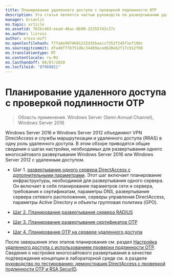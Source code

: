 ```yaml
---
title: Планирование удаленного доступа с проверкой подлинности OTP
description: Эта статья является частью руководств по развертыванию удаленного доступа с помощью проверки подлинности OTP в Windows Server 2016.
manager: brianlic
ms.topic: article
ms.assetid: 762bc463-eead-46ac-8b90-32355743c27c
ms.author: lizross
author: eross-msft
ms.openlocfilehash: f7fa8e9074601222d35baecc7352f245f1ef198c
ms.sourcegitcommit: dfa48f77b751dbc34409aced628eb2f17c912f08
ms.translationtype: MT
ms.contentlocale: ru-RU
ms.lasthandoff: 08/07/2020
ms.locfileid: "87969021"
---
```

# <a name="plan-remote-access-with-otp-authentication"></a>Планирование удаленного доступа с проверкой подлинности OTP

>Область применения. Windows Server (Semi-Annual Channel), Windows Server 2016

 Windows Server 2016 и Windows Server 2012 объединяют VPN DirectAccess и службы маршрутизации и удаленного доступа (RRAS) в одну роль удаленного доступа. В этом обзоре приводятся общие сведения о шагах настройки, необходимых для развертывания одного многосайтового развертывания Windows Server 2016 или Windows Server 2012 с удаленным доступом.


-  Шаг 1. [развертывание одного сервера DirectAccess с дополнительными параметрами](../../../directaccess/single-server-advanced/deploy-a-single-directaccess-server-with-advanced-settings.md). Этот шаг включает планирование инфраструктуры, необходимой для развертывания одного сервера. Он включает в себя планирование параметров сети и сервера, требования к сертификатам, параметры DNS, развертывание сервера сетевого расположения, серверы управления DirectAccess, параметры Active Directory и объекты групповая политика (GPO).

-   [Шаг 2. Планирование развертывания сервера RADIUS](Step-2-Plan-the-RADIUS-Server-Deployment.md)

-   [Шаг 3. Планирование развертывания сертификатов OTP](Step-3-Plan-OTP-Certificate-Deployment.md)

-   [Шаг 4. Планирование OTP на сервере удаленного доступа](Step-4-Plan-for-OTP-on-the-Remote-Access-Server.md)

После завершения этих этапов планирования см. раздел [Настройка удаленного доступа с использованием проверки подлинности OTP](../configure/configure-ra-with-otp-authentication.md). Сведения о настройке многосайтового развертывания в качестве подтверждения концепции в лабораторной среде см. в разделе [руководство по тестированию: демонстрация DirectAccess с проверкой подлинности OTP и RSA SecurID](../../../directaccess/tlg-otp-securid/test-lab-guide-demonstrate-directaccess-with-otp-authentication-and-rsa-securid.md).

